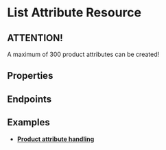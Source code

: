 # List Attribute Resource

## ATTENTION!
A maximum of 300 product attributes can be created!

## Properties

<ResourceProperties :resource="'list_attribute'" :lang="'en'"/>

<ResourceScopes :resource="'list_attribute'"/>

## Endpoints

[//]: <> (GET ENDPOINT)
<ResourceEndpoint :resource="'list_attribute'" :endpoint="'get'" :lang="'en'">

<template v-slot:responseJSON>

<<< @/docs/fixtures/api/list_attribute/response/json/get_id.json

</template>

<template v-slot:responseXML>

<<< @/docs/fixtures/api/list_attribute/response/xml/get_id.xml

</template>

</ResourceEndpoint>

[//]: <> (GETCOLLECTION ENDPOINT)
<ResourceEndpoint :resource="'list_attribute'" :endpoint="'getCollection'" :lang="'en'">

<template v-slot:responseJSON>

<<< @/docs/fixtures/api/list_attribute/response/json/get_page.json

</template>

<template v-slot:responseXML>

<<< @/docs/fixtures/api/list_attribute/response/xml/get_page.xml

</template>

</ResourceEndpoint>

[//]: <> (POST ENDPOINT)
<ResourceEndpoint :resource="'list_attribute'" :endpoint="'post'" :lang="'en'">

<template v-slot:request>

<<< @/docs/fixtures/api/list_attribute/request/post.json

</template>

<template v-slot:responseJSON>

<<< @/docs/fixtures/api/list_attribute/response/json/get_id.json

</template>

<template v-slot:responseXML>

<<< @/docs/fixtures/api/list_attribute/response/xml/get_id.xml

</template>

</ResourceEndpoint>

[//]: <> (PUT ENDPOINT)
<ResourceEndpoint :resource="'list_attribute'" :endpoint="'put'" :lang="'en'">

<template v-slot:request>

<<< @/docs/fixtures/api/list_attribute/request/put.json

</template>

<template v-slot:responseJSON>

<<< @/docs/fixtures/api/list_attribute/response/json/get_id.json

</template>

<template v-slot:responseXML>

<<< @/docs/fixtures/api/list_attribute/response/xml/get_id.xml

</template>

</ResourceEndpoint>

[//]: <> (DELETE ENDPOINT)
<ResourceEndpoint :resource="'list_attribute'" :endpoint="'delete'" :lang="'en'"/>

## Examples
- [**Product attribute handling**](../development/api-examples/08_product_attribute_handling.md)
